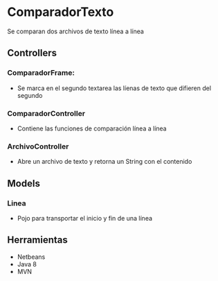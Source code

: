 # ComparadorTexto
Se comparan dos archivos de texto línea a línea
## Controllers
### ComparadorFrame:
- Se marca en el segundo textarea las líenas de texto que difieren del segundo
### ComparadorController
- Contiene las funciones de comparación línea a línea
### ArchivoController
- Abre un archivo de texto y retorna un String con el contenido
## Models
### Linea
- Pojo para transportar el inicio y fin de una línea

## Herramientas
- Netbeans
- Java 8
- MVN